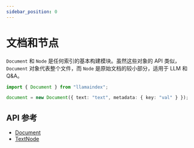 ```yaml
---
sidebar_position: 0
---
```


# 文档和节点

`Document` 和 `Node` 是任何索引的基本构建模块。虽然这些对象的 API 类似，`Document` 对象代表整个文件，而 `Node` 是原始文档的较小部分，适用于 LLM 和 Q&A。

```typescript
import { Document } from "llamaindex";

document = new Document({ text: "text", metadata: { key: "val" } });
```

## API 参考

- [Document](../../api/classes/Document.md)
- [TextNode](../../api/classes/TextNode.md)
